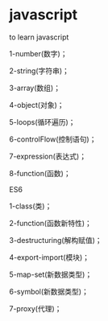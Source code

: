 # javascript

to learn javascript

1-number(数字)；

2-string(字符串)；

3-array(数组)；

4-object(对象)；

5-loops(循环遍历)；

6-controlFlow(控制语句)；

7-expression(表达式)；

8-function(函数)；

ES6

1-class(类)；

2-function(函数新特性)；

3-destructuring(解构赋值)；

4-export-import(模块)；

5-map-set(新数据类型)；

6-symbol(新数据类型)；

7-proxy(代理)；